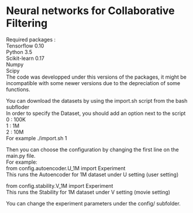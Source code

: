 # Neural networks for Collaborative Filtering

Required packages :  
Tensorflow 0.10  
Python 3.5  
Scikit-learn 0.17  
Numpy  
Scipy  
The code was developped under this versions of the packages, it might be incompatible with some newer versions due to the depreciation of some functions.

You can download the datasets by using the import.sh script from the bash subfloder  
In order to specify the Dataset, you should add an option next to the script  
0 : 100K  
1 : 1M  
2 : 10M  
For example ./import.sh 1

Then you can choose the configuration by changing the first line on the main.py file.  
For example:  
from config.autoencoder.U_1M import Experiment  
This runs the Autoencoder for 1M dataset under U setting (user setting)  

from config.stability.V_1M import Experiment  
This runs the Stability for 1M dataset under V setting (movie setting)

You can change the experiment parameters under the config/ subfolder.  
